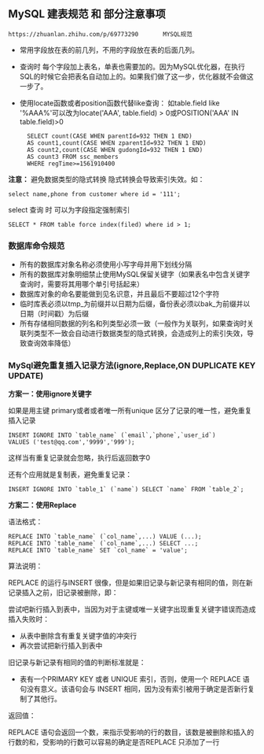 ## MySQL 建表规范 和 部分注意事项 ##

    https://zhuanlan.zhihu.com/p/69773290       MYSQL规范

- 常用字段放在表的前几列，不用的字段放在表的后面几列。
- 查询时 每个字段加上表名，单表也需要加的。因为MySQL优化器，在执行SQL的时候它会把表名自动加上的。如果我们做了这一步，优化器就不会做这一步了。
- 使用locate函数或者position函数代替like查询：
如table.field like '%AAA%'可以改为locate('AAA', table.field) > 0或POSITION('AAA' IN table.field)>0


    	SELECT count(CASE WHEN parentId=932 THEN 1 END) 
		AS count1,count(CASE WHEN zparentId=932 THEN 1 END) 
		AS count2,count(CASE WHEN gudongId=932 THEN 1 END)
		AS count3 FROM ssc_members 
		WHERE regTime>=1561910400



**注意：**
避免数据类型的隐式转换
隐式转换会导致索引失效。如：

	select name,phone from customer where id = '111';

select 查询 时 可以为字段指定强制索引

    SELECT * FROM table force index(filed) where id > 1;
 
### 数据库命令规范 ###

- 所有的数据库对象名称必须使用小写字母并用下划线分隔
- 所有的数据库对象明细禁止使用MySQL保留关键字（如果表名中包含关键字查询时，需要将其用哪个单引号括起来）
- 数据库对象的命名要能做到见名识意，并且最后不要超过12个字符
- 临时库表必须以tmp_为前缀并以日期为后缀，备份表必须以bak_为前缀并以日期（时间戳）为后缀
- 所有存储相同数据的列名和列类型必须一致（一般作为关联列，如果查询时关联列类型不一致会自动进行数据类型的隐式转换，会造成列上的索引失效，导致查询效率降低）


### MySql避免重复插入记录方法(ignore,Replace,ON DUPLICATE KEY UPDATE) ###


**方案一：使用ignore关键字**

如果是用主键 primary或者或者唯一所有unique 区分了记录的唯一性，避免重复插入记录

    INSERT IGNORE INTO `table_name` (`email`,`phone`,`user_id`)
	VALUES ('test@qq.com','9999','999');

这样当有重复记录就会忽略，执行后返回数字0

还有个应用就是复制表，避免重复记录：

    INSERT IGNORE INTO `table_1` (`name`) SELECT `name` FROM `table_2`;

**方案二：使用Replace**

语法格式：

    REPLACE INTO `table_name` (`col_name`,...) VALUE (...);
	REPLACE INTO `table_name` (`col_name`,...) SELECT ...;
	REPLACE INTO `table_name` SET `col_name` = 'value';

算法说明：

REPLACE 的运行与INSERT 很像，但是如果旧记录与新记录有相同的值，则在新记录插入之前，旧记录被删除，即：

尝试吧新行插入到表中，当因为对于主键或唯一关键字出现重复关键字错误而造成插入失败时：

- 从表中删除含有重复关键字值的冲突行
- 再次尝试把新行插入到表中


旧记录与新记录有相同的值的判断标准就是：


- 表有一个PRIMARY KEY 或者 UNIQUE 索引，否则，使用一个 REPLACE 语句没有意义。该语句会与 INSERT 相同，因为没有索引被用于确定是否新行复制了其他行。


返回值：

REPLACE 语句会返回一个数，来指示受影响的行的数目，该数是被删除和插入的行数的和，受影响的行数可以容易的确定是否REPLACE 只添加了一行
 

